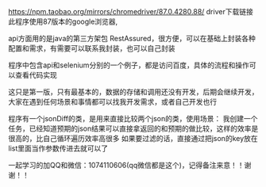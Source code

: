 https://npm.taobao.org/mirrors/chromedriver/87.0.4280.88/
driver下载链接
此程序使用87版本的google浏览器,


api方面用的是java的第三方架包
RestAssured，很方便，可以在基础上封装各种配置和需求，有需要可以联系我封装，也可以自己封装


程序中包含api和selenium分别的一个例子，都是访问百度，具体的流程和操作可以查看代码实现




这只是第一版，只有最基本的，数据的存储和调用还没有开发，后期会继续开发，大家在遇到任何场景和事情都可以找我开发需求，或者自己开发也行

程序有一个jsonDiff的类，是用来直接比较两个json的类，使用场景：
我创建一个任务，已经知道预期的json结果可以直接拿返回的和预期的做比较，这样的效率是很高的，比自己循环遍历效率高很多
如果要过滤的话，直接通过把json的key放在list里面当作参数传进去就可以了

一起学习的加QQ和微信：1074110606(qq微信都是这个)，记得备注来意！！谢谢！！

